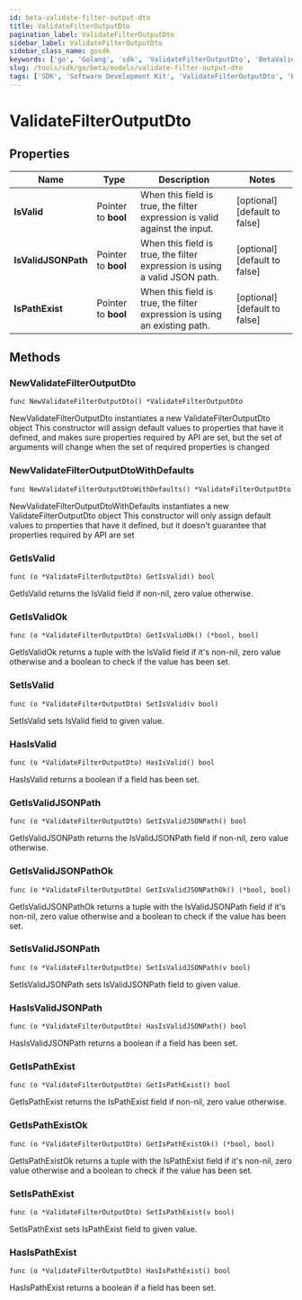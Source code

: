 ```yaml
---
id: beta-validate-filter-output-dto
title: ValidateFilterOutputDto
pagination_label: ValidateFilterOutputDto
sidebar_label: ValidateFilterOutputDto
sidebar_class_name: gosdk
keywords: ['go', 'Golang', 'sdk', 'ValidateFilterOutputDto', 'BetaValidateFilterOutputDto'] 
slug: /tools/sdk/go/beta/models/validate-filter-output-dto
tags: ['SDK', 'Software Development Kit', 'ValidateFilterOutputDto', 'BetaValidateFilterOutputDto']
---
```


# ValidateFilterOutputDto

## Properties

Name | Type | Description | Notes
------------ | ------------- | ------------- | -------------
**IsValid** | Pointer to **bool** | When this field is true, the filter expression is valid against the input. | [optional] [default to false]
**IsValidJSONPath** | Pointer to **bool** | When this field is true, the filter expression is using a valid JSON path. | [optional] [default to false]
**IsPathExist** | Pointer to **bool** | When this field is true, the filter expression is using an existing path. | [optional] [default to false]

## Methods

### NewValidateFilterOutputDto

`func NewValidateFilterOutputDto() *ValidateFilterOutputDto`

NewValidateFilterOutputDto instantiates a new ValidateFilterOutputDto object
This constructor will assign default values to properties that have it defined,
and makes sure properties required by API are set, but the set of arguments
will change when the set of required properties is changed

### NewValidateFilterOutputDtoWithDefaults

`func NewValidateFilterOutputDtoWithDefaults() *ValidateFilterOutputDto`

NewValidateFilterOutputDtoWithDefaults instantiates a new ValidateFilterOutputDto object
This constructor will only assign default values to properties that have it defined,
but it doesn't guarantee that properties required by API are set

### GetIsValid

`func (o *ValidateFilterOutputDto) GetIsValid() bool`

GetIsValid returns the IsValid field if non-nil, zero value otherwise.

### GetIsValidOk

`func (o *ValidateFilterOutputDto) GetIsValidOk() (*bool, bool)`

GetIsValidOk returns a tuple with the IsValid field if it's non-nil, zero value otherwise
and a boolean to check if the value has been set.

### SetIsValid

`func (o *ValidateFilterOutputDto) SetIsValid(v bool)`

SetIsValid sets IsValid field to given value.

### HasIsValid

`func (o *ValidateFilterOutputDto) HasIsValid() bool`

HasIsValid returns a boolean if a field has been set.

### GetIsValidJSONPath

`func (o *ValidateFilterOutputDto) GetIsValidJSONPath() bool`

GetIsValidJSONPath returns the IsValidJSONPath field if non-nil, zero value otherwise.

### GetIsValidJSONPathOk

`func (o *ValidateFilterOutputDto) GetIsValidJSONPathOk() (*bool, bool)`

GetIsValidJSONPathOk returns a tuple with the IsValidJSONPath field if it's non-nil, zero value otherwise
and a boolean to check if the value has been set.

### SetIsValidJSONPath

`func (o *ValidateFilterOutputDto) SetIsValidJSONPath(v bool)`

SetIsValidJSONPath sets IsValidJSONPath field to given value.

### HasIsValidJSONPath

`func (o *ValidateFilterOutputDto) HasIsValidJSONPath() bool`

HasIsValidJSONPath returns a boolean if a field has been set.

### GetIsPathExist

`func (o *ValidateFilterOutputDto) GetIsPathExist() bool`

GetIsPathExist returns the IsPathExist field if non-nil, zero value otherwise.

### GetIsPathExistOk

`func (o *ValidateFilterOutputDto) GetIsPathExistOk() (*bool, bool)`

GetIsPathExistOk returns a tuple with the IsPathExist field if it's non-nil, zero value otherwise
and a boolean to check if the value has been set.

### SetIsPathExist

`func (o *ValidateFilterOutputDto) SetIsPathExist(v bool)`

SetIsPathExist sets IsPathExist field to given value.

### HasIsPathExist

`func (o *ValidateFilterOutputDto) HasIsPathExist() bool`

HasIsPathExist returns a boolean if a field has been set.


